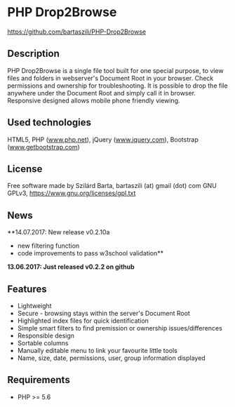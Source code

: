 # PHP Drop2Browse

https://github.com/bartaszili/PHP-Drop2Browse

## Description

PHP Drop2Browse is a single file tool built for one special purpose, 
to view files and folders in webserver's Document Root in your browser. 
Check permissions and ownership for troubleshooting.
It is possible to drop the file anywhere under the Document Root 
and simply call it in browser. 
Responsive designed allows mobile phone friendly viewing.

## Used technologies

HTML5, PHP (www.php.net), jQuery (www.jquery.com), Bootstrap (www.getbootstrap.com)

## License

Free software made by Szilárd Barta, bartaszili (at) gmail (dot) com
GNU GPLv3, https://www.gnu.org/licenses/gpl.txt

## News

**14.07.2017: New release v0.2.10a
- new filtering function
- code improvements to pass w3school validation**

**13.06.2017: Just released v0.2.2 on github**

## Features

-   Lightweight
-   Secure - browsing stays within the server's Document Root
-   Highlighted index files for quick identification
-   Simple smart filters to find premission or ownership issues/differences
-   Responsible design
-   Sortable columns
-   Manually editable menu to link your favourite little tools
-   Name, size, date, permissions, user, group information displayed

## Requirements

-   PHP >= 5.6
